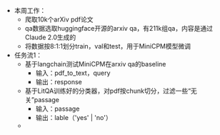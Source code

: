 - 本周工作：
	- 爬取10k个arXiv pdf论文
	- qa数据选取huggingface开源的arxiv qa，有211k组qa，内容是通过Claude 2.0生成的
	- 将数据按8:1:1划分train，val和test，用于MiniCPM模型微调
- 任务流1：
	- 基于langchain测试MiniCPM在arxiv qa的baseline
		- 输入：pdf_to_text，query
		- 输出：response
	- 基于LitQA训练好的分类器，对pdf按chunk切分，过滤一些“无关”passage
		- 输入：passage
		- 输出：lable（'yes' | 'no'）
	- 